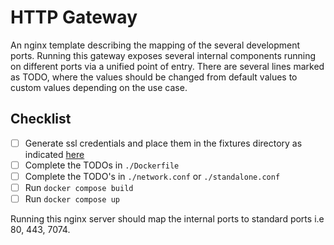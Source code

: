 # HTTP Gateway

An nginx template describing the mapping of the several development ports. Running this gateway exposes several internal components running on different ports via a unified point of entry.
There are several lines marked as TODO, where the values should be changed from default values to custom values depending on the use case.


## Checklist
- [ ] Generate ssl credentials and place them in the fixtures directory as indicated [here](https://www.notion.so/usherlabs/Notary-Keys-in-Production-b3ca251315254653a15d029474ecb6d9)
- [ ] Complete the TODOs in `./Dockerfile`
- [ ] Complete the TODO's in `./network.conf` or `./standalone.conf`
- [ ] Run `docker compose build`
- [ ] Run `docker compose up`
  
Running this nginx server should map the internal ports to standard ports i.e 80, 443, 7074.